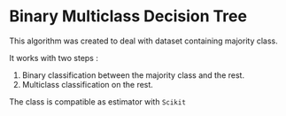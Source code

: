 # Binary Multiclass Decision Tree

This algorithm was created to deal with dataset containing majority class.

It works with two steps :

1. Binary classification between the majority class and the rest.
2. Multiclass classification on the rest.

The class is compatible as estimator with `Scikit`